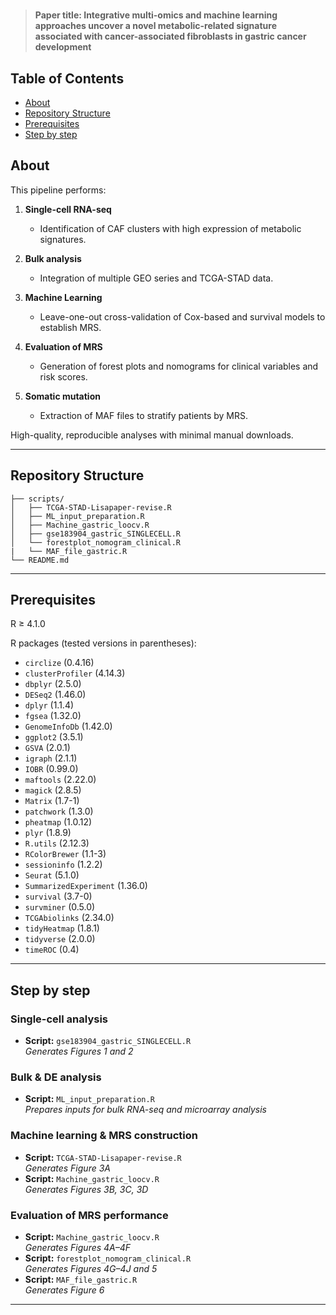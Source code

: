# <Integrative multi-omics and machine learning approaches uncover a novel metabolic-related signature associated with cancer-associated fibroblasts in gastric cancer development>

> **Paper title: Integrative multi-omics and machine learning approaches uncover a novel metabolic-related signature associated with cancer-associated fibroblasts in gastric cancer development** 



## Table of Contents

- [About](#about)  
- [Repository Structure](#repository-structure)  
- [Prerequisites](#prerequisites)   
- [Step by step](#step-by-step)



## About

This pipeline performs:

1. **Single-cell RNA-seq**  
   - Identification of CAF clusters with high expression of metabolic signatures.

2. **Bulk analysis**  
   - Integration of multiple GEO series and TCGA-STAD data.

3. **Machine Learning**  
   - Leave-one-out cross-validation of Cox-based and survival models to establish MRS.

4. **Evaluation of MRS**  
   - Generation of forest plots and nomograms for clinical variables and risk scores.

5. **Somatic mutation**  
   - Extraction of MAF files to stratify patients by MRS.


High-quality, reproducible analyses with minimal manual downloads.



--- 

##  Repository Structure

```text
├── scripts/
│   ├── TCGA-STAD-Lisapaper-revise.R
│   ├── ML_input_preparation.R
│   ├── Machine_gastric_loocv.R
│   ├── gse183904_gastric_SINGLECELL.R
│   └── forestplot_nomogram_clinical.R
|   └── MAF_file_gastric.R
└── README.md
```
---
##  Prerequisites
R ≥ 4.1.0

R packages (tested versions in parentheses):

- `circlize` (0.4.16)  
- `clusterProfiler` (4.14.3)  
- `dbplyr` (2.5.0)  
- `DESeq2` (1.46.0)  
- `dplyr` (1.1.4)  
- `fgsea` (1.32.0)  
- `GenomeInfoDb` (1.42.0)  
- `ggplot2` (3.5.1)  
- `GSVA` (2.0.1)  
- `igraph` (2.1.1)  
- `IOBR` (0.99.0)  
- `maftools` (2.22.0)  
- `magick` (2.8.5)  
- `Matrix` (1.7-1)  
- `patchwork` (1.3.0)  
- `pheatmap` (1.0.12)  
- `plyr` (1.8.9)  
- `R.utils` (2.12.3)  
- `RColorBrewer` (1.1-3)  
- `sessioninfo` (1.2.2)  
- `Seurat` (5.1.0)  
- `SummarizedExperiment` (1.36.0)  
- `survival` (3.7-0)  
- `survminer` (0.5.0)  
- `TCGAbiolinks` (2.34.0)  
- `tidyHeatmap` (1.8.1)  
- `tidyverse` (2.0.0)  
- `timeROC` (0.4)  

---
##  Step by step

### Single-cell analysis
- **Script:** `gse183904_gastric_SINGLECELL.R`  
  _Generates Figures 1 and 2_

### Bulk & DE analysis
- **Script:** `ML_input_preparation.R`  
  _Prepares inputs for bulk RNA-seq and microarray analysis_

### Machine learning & MRS construction
- **Script:** `TCGA-STAD-Lisapaper-revise.R`  
  _Generates Figure 3A_
- **Script:** `Machine_gastric_loocv.R`  
  _Generates Figures 3B, 3C, 3D_

### Evaluation of MRS performance
- **Script:** `Machine_gastric_loocv.R`  
  _Generates Figures 4A–4F_
- **Script:** `forestplot_nomogram_clinical.R`  
  _Generates Figures 4G–4J and 5_
- **Script:** `MAF_file_gastric.R`  
  _Generates Figure 6_
---
